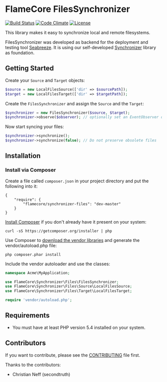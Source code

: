 FlameCore FilesSynchronizer
===========================

[![Build Status](https://img.shields.io/travis/FlameCore/FilesSynchronizer.svg)](https://travis-ci.org/FlameCore/FilesSynchronizer)
[![Code Climate](http://img.shields.io/codeclimate/github/FlameCore/FilesSynchronizer.svg)](https://codeclimate.com/github/FlameCore/FilesSynchronizer)
[![License](http://img.shields.io/packagist/l/flamecore/synchronizer-files.svg)](https://packagist.org/packages/flamecore/synchronizer-files)

This library makes it easy to synchronize local and remote filesystems.

FilesSynchronizer was developed as backend for the deployment and testing tool [Seabreeze](https://github.com/FlameCore/Seabreeze).
It is using our self-developed [Synchronizer](https://github.com/FlameCore/Synchronizer) library as foundation.


Getting Started
---------------

Create your `Source` and `Target` objects:

```php
$source = new LocalFilesSource(['dir' => $sourcePath]);
$target = new LocalFilesTarget(['dir' => $targetPath]);
```

Create the `FilesSynchronizer` and assign the `Source` and the `Target`: 

```php
$synchronizer = new FilesSynchronizer($source, $target);
$synchronizer->observe($observer); // optionally set an EventObserver object
```

Now start syncing your files:

```php
$synchronizer->synchronize();
$synchronizer->synchronize(false); // Do not preserve obsolete files
```


Installation
------------

### Install via Composer

Create a file called `composer.json` in your project directory and put the following into it:

```
{
    "require": {
        "flamecore/synchronizer-files": "dev-master"
    }
}
```

[Install Composer](https://getcomposer.org/doc/00-intro.md#installation-nix) if you don't already have it present on your system:

    curl -sS https://getcomposer.org/installer | php

Use Composer to [download the vendor libraries](https://getcomposer.org/doc/00-intro.md#using-composer) and generate the vendor/autoload.php file:

    php composer.phar install

Include the vendor autoloader and use the classes:

```php
namespace Acme\MyApplication;

use FlameCore\Synchronizer\Files\FilesSynchronizer;
use FlameCore\Synchronizer\Files\Source\LocalFilesSource;
use FlameCore\Synchronizer\Files\Target\LocalFilesTarget;

require 'vendor/autoload.php';
```


Requirements
------------

* You must have at least PHP version 5.4 installed on your system.


Contributors
------------

If you want to contribute, please see the [CONTRIBUTING](CONTRIBUTING.md) file first.

Thanks to the contributors:

* Christian Neff (secondtruth)
